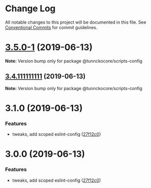 # Change Log

All notable changes to this project will be documented in this file.
See [Conventional Commits](https://conventionalcommits.org) for commit guidelines.

# [3.5.0-1](https://github.com/tunnckoCoreHQ/opensource/compare/v3.4.111111111...v3.5.0-1) (2019-06-13)

**Note:** Version bump only for package @tunnckocore/scripts-config





## [3.4.111111111](https://github.com/tunnckoCoreHQ/opensource/compare/v3.2.0...v3.4.111111111) (2019-06-13)

**Note:** Version bump only for package @tunnckocore/scripts-config





# 3.1.0 (2019-06-13)


### Features

* tweaks, add scoped eslint-config ([27f12c0](https://github.com/tunnckoCoreHQ/opensource/commit/27f12c0))





# 3.0.0 (2019-06-13)


### Features

* tweaks, add scoped eslint-config ([27f12c0](https://github.com/tunnckoCoreHQ/opensource/commit/27f12c0))
